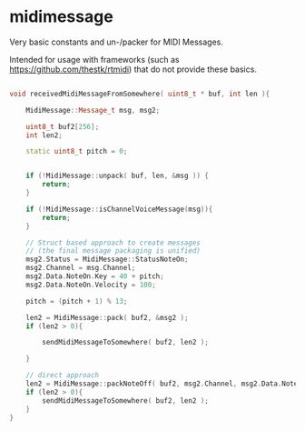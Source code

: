 # midimessage

Very basic constants and un-/packer for MIDI Messages.

Intended for usage with frameworks (such as https://github.com/thestk/rtmidi) that do not provide these basics.


```cpp

void receivedMidiMessageFromSomewhere( uint8_t * buf, int len ){

    MidiMessage::Message_t msg, msg2;

    uint8_t buf2[256];
    int len2;

    static uint8_t pitch = 0;


    if (!MidiMessage::unpack( buf, len, &msg )) {
        return;
    }

    if (!MidiMessage::isChannelVoiceMessage(msg)){
        return;
    }

    // Struct based approach to create messages
    // (the final message packaging is unified)
    msg2.Status = MidiMessage::StatusNoteOn;
    msg2.Channel = msg.Channel;
    msg2.Data.NoteOn.Key = 40 + pitch;
    msg2.Data.NoteOn.Velocity = 100;

    pitch = (pitch + 1) % 13;

    len2 = MidiMessage::pack( buf2, &msg2 );
    if (len2 > 0){

        sendMidiMessageToSomewhere( buf2, len2 );

    }

    // direct approach
    len2 = MidiMessage::packNoteOff( buf2, msg2.Channel, msg2.Data.NoteOn.Key, 50 );
    if (len2 > 0){
        sendMidiMessageToSomewhere( buf2, len2 );
    }
}

```